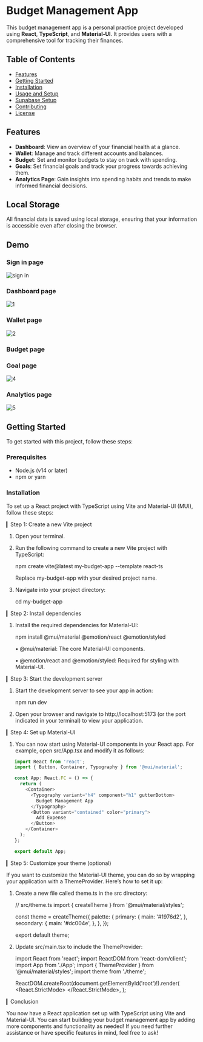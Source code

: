 # Budget Management App

This budget management app is a personal practice project developed using **React**, **TypeScript**, and **Material-UI**. It provides users with a comprehensive tool for tracking their finances.

## Table of Contents

- [Features](#features)
- [Getting Started](#getting-started)
- [Installation](#installation)
- [Usage and Setup](#usage-and-setup)
- [Supabase Setup](#supabase-setup)
- [Contributing](#contributing)
- [License](#license)

## Features

- **Dashboard**: View an overview of your financial health at a glance.
- **Wallet**: Manage and track different accounts and balances.
- **Budget**: Set and monitor budgets to stay on track with spending.
- **Goals**: Set financial goals and track your progress towards achieving them.
- **Analytics Page**: Gain insights into spending habits and trends to make informed financial decisions.

## Local Storage

All financial data is saved using local storage, ensuring that your information is accessible even after closing the browser.

## Demo

### Sign in page
![sign in](https://github.com/user-attachments/assets/135c1c04-ea44-48e5-a14f-e757d89f7cd0)

### Dashboard page
![1](https://github.com/user-attachments/assets/67572bca-1211-4ac3-b58d-2b70cd1b09b4)


### Wallet page
![2](https://github.com/user-attachments/assets/2d3909d2-ae27-40ca-ac51-12f8cc720c2d)

### Budget page

### Goal page
![4](https://github.com/user-attachments/assets/976dea3b-062a-4b15-8695-009d23c43dc4)

### Analytics page
![5](https://github.com/user-attachments/assets/c11ad628-2a80-4240-965b-5372ff6b447a)



## Getting Started

To get started with this project, follow these steps:

### Prerequisites

- Node.js (v14 or later)
- npm or yarn

### Installation

To set up a React project with TypeScript using Vite and Material-UI (MUI), follow these steps:

▎Step 1: Create a new Vite project

1. Open your terminal.

2. Run the following command to create a new Vite project with TypeScript:


   npm create vite@latest my-budget-app --template react-ts
   

   Replace my-budget-app with your desired project name.

3. Navigate into your project directory:

   
   cd my-budget-app
   

▎Step 2: Install dependencies

1. Install the required dependencies for Material-UI:

   
   npm install @mui/material @emotion/react @emotion/styled
   

   • @mui/material: The core Material-UI components.

   • @emotion/react and @emotion/styled: Required for styling with Material-UI.

▎Step 3: Start the development server

1. Start the development server to see your app in action:

   
   npm run dev
   

2. Open your browser and navigate to http://localhost:5173 (or the port indicated in your terminal) to view your application.

▎Step 4: Set up Material-UI

1. You can now start using Material-UI components in your React app. For example, open src/App.tsx and modify it as follows:
```js
   import React from 'react';
   import { Button, Container, Typography } from '@mui/material';

   const App: React.FC = () => {
     return (
       <Container>
         <Typography variant="h4" component="h1" gutterBottom>
           Budget Management App
         </Typography>
         <Button variant="contained" color="primary">
           Add Expense
         </Button>
       </Container>
     );
   };

   export default App;
   ```

▎Step 5: Customize your theme (optional)

If you want to customize the Material-UI theme, you can do so by wrapping your application with a ThemeProvider. Here’s how to set it up:

1. Create a new file called theme.ts in the src directory:

   
   // src/theme.ts
   import { createTheme } from '@mui/material/styles';

   const theme = createTheme({
     palette: {
       primary: {
         main: '#1976d2',
       },
       secondary: {
         main: '#dc004e',
       },
     },
   });

   export default theme;
   

2. Update src/main.tsx to include the ThemeProvider:

   
   import React from 'react';
   import ReactDOM from 'react-dom/client';
   import App from './App';
   import { ThemeProvider } from '@mui/material/styles';
   import theme from './theme';

   ReactDOM.createRoot(document.getElementById('root')!).render(
     <React.StrictMode>
       <ThemeProvider theme={theme}>
         <App />
       </ThemeProvider>
     </React.StrictMode>,
   );
   

▎Conclusion

You now have a React application set up with TypeScript using Vite and Material-UI. You can start building your budget management app by adding more components and functionality as needed! If you need further assistance or have specific features in mind, feel free to ask!
